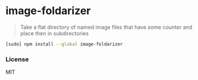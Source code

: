 # image-foldarizer

> Take a flat directory of named image files that have some counter and place then in subdirectories


```sh
[sudo] npm install --global image-foldarizer
```

### License

MIT
